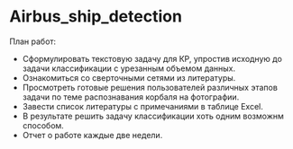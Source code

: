 # Airbus_ship_detection
План работ:
* Сформулировать текстовую задачу для КР, упростив исходную до задачи классификации с урезанным объемом данных.
* Ознакомиться со сверточными сетями из литературы.
* Просмотреть готовые решения пользователей различных этапов задачи по теме распознавания корбаля на фотографии.
* Завести список литературы с примечаниями в таблице Excel.
* В результате решить задачу классификации хоть одним возможнм способом.
* Отчет о работе каждые две недели.

